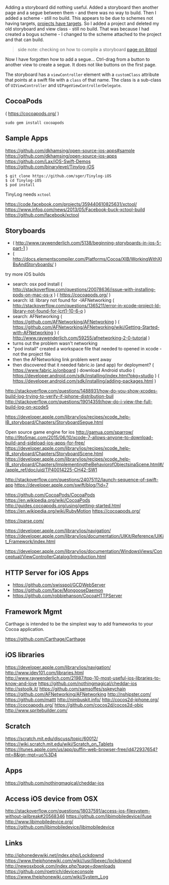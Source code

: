 
<!--
-->

Adding a storyboard did nothing useful.
Added a storyboard then another page and a segue between them - and there was no way to build.
Then I added a scheme - still no build.  This appears to be due to schemes not having targets,
[projects have targets]( http://stackoverflow.com/questions/14172953/how-do-i-add-a-target-to-a-test-scheme ).
So I added a project and deleted my old storyboard and view class - still no build.
That was because I had created a bogus scheme - I changed to the scheme attached
to the project and that can build.

> side note: checking on how to compile a storyboard
> [page on ibtool]( http://stackoverflow.com/questions/14172953/how-do-i-add-a-target-to-a-test-scheme )

Now I have forgotten how to add a segue...
Ctrl-drag from a button to another view to create a segue.
It does not like buttons on the first page.

The storyboard has a `viewController` element with a `customClass` attribute
that points at a swift file with a `class` of that name.
The class is a sub-class of `UIViewController` and `UIPageViewControllerDelegate`.

CocoaPods
---------

( https://cocoapods.org/ )

```
sudo gem install cocoapods
```

Sample Apps
-----------

https://github.com/dkhamsing/open-source-ios-apps#sample
https://github.com/dkhamsing/open-source-ios-apps
https://github.com/Lax/iOS-Swift-Demos
https://github.com/binarylevel/Tinylog-iOS

```
$ git clone https://github.com/sger/Tinylog-iOS
$ cd Tinylog-iOS
$ pod install
```

TinyLog needs `xctool`

https://code.facebook.com/projects/359440610825631/xctool/
https://www.infoq.com/news/2013/05/Facebook-buck-xctool-build
https://github.com/facebook/xctool


Storyboards
----------

 * ( http://www.raywenderlich.com/5138/beginning-storyboards-in-ios-5-part-1 )
 * ( http://docs.elementscompiler.com/Platforms/Cocoa/XIB/WorkingWithXIBsAndStoryboards/ )


try more iOS builds
 * search: osx pod install
   ( http://stackoverflow.com/questions/20078636/issue-with-installing-pods-on-mac-os-x )
   ( https://cocoapods.org/ )
 * search: ld: library not found for -lAFNetworking
   ( http://stackoverflow.com/questions/1365211/error-in-xcode-project-ld-library-not-found-for-lcrt1-10-6-o )
 * search: AFNetworking
   ( https://github.com/AFNetworking/AFNetworking )
   ( https://github.com/AFNetworking/AFNetworking/wiki/Getting-Started-with-AFNetworking )
   ( http://www.raywenderlich.com/59255/afnetworking-2-0-tutorial )
 * turns out the problem wasn't networking
 * "pod install" created a workspace file that needed to opened in xcode - not the project file
 * then the AFNetworking link problem went away
 * then discovered that it needed fabric.io (and app) for deployment?
   ( https://www.fabric.io/onboard )
download Android studio
   ( https://developer.android.com/sdk/installing/index.html?pkg=studio )
   ( https://developer.android.com/sdk/installing/adding-packages.html )

http://stackoverflow.com/questions/1488931/how-do-you-show-xcodes-build-log-trying-to-verify-if-iphone-distribution-buil
http://stackoverflow.com/questions/19014359/how-do-i-view-the-full-build-log-on-xcode5


https://developer.apple.com/library/ios/recipes/xcode_help-IB_storyboard/Chapters/StoryboardSegue.html

Open source game engine for ios
http://gamua.com/sparrow/
http://9to5mac.com/2015/06/10/xcode-7-allows-anyone-to-download-build-and-sideload-ios-apps-for-free/
https://developer.apple.com/library/ios/recipes/xcode_help-IB_storyboard/Chapters/StoryboardScene.html
https://developer.apple.com/library/ios/recipes/xcode_help-IB_storyboard/Chapters/ImplementingtheBehaviorofObjectsinaScene.html#//apple_ref/doc/uid/TP40014225-CH42-SW1

http://stackoverflow.com/questions/24075112/launch-sequence-of-swift-app
https://developer.apple.com/swift/blog/?id=7

https://github.com/CocoaPods/CocoaPods
https://en.wikipedia.org/wiki/CocoaPods
http://guides.cocoapods.org/using/getting-started.html
https://en.wikipedia.org/wiki/RubyMotion
https://cocoapods.org/


https://parse.com/


https://developer.apple.com/library/ios/navigation/
https://developer.apple.com/library/ios/documentation/UIKit/Reference/UIKit_Framework/index.html

https://developer.apple.com/library/ios/documentation/WindowsViews/Conceptual/ViewControllerCatalog/Introduction.html


HTTP Server for iOS Apps
------------------------

 * <https://github.com/swisspol/GCDWebServer>
 * <https://github.com/face/MongooseDaemon>
 * <https://github.com/robbiehanson/CocoaHTTPServer>

Framework Mgmt
---------------

Carthage is intended to be the simplest way to add frameworks to
your Cocoa application.

https://github.com/Carthage/Carthage

iOS libraries
--------------


https://developer.apple.com/library/ios/navigation/
http://www.idev101.com/libraries.html
http://www.raywenderlich.com/21987/top-10-most-useful-ios-libraries-to-know-and-love
https://github.com/nothingmagical/cheddar-ios
http://sstoolk.it/
https://github.com/samsoffes/sskeychain
https://github.com/AFNetworking/AFNetworking
http://nshipster.com/
https://github.com/mattt
http://nimbuskit.info/
http://cocos2d-iphone.org/
https://cocoapods.org/
https://github.com/cocos2d/cocos2d-objc
http://www.spritebuilder.com/

Scratch
--------

https://scratch.mit.edu/discuss/topic/60012/
https://wiki.scratch.mit.edu/wiki/Scratch_on_Tablets
https://itunes.apple.com/us/app/puffin-web-browser-free/id472937654?mt=8&ign-mpt=uo%3D4

Apps
----

https://github.com/nothingmagical/cheddar-ios

Access iOS device from OSX
---------------------------

http://stackoverflow.com/questions/18037591/access-ios-filesystem-without-jailbreak#20568346
https://github.com/libimobiledevice/ifuse
http://www.libimobiledevice.org/
https://github.com/libimobiledevice/libimobiledevice

Links
------

http://iphonedevwiki.net/index.php/Lockdownd
https://www.theiphonewiki.com/wiki//usr/libexec/lockdownd
http://newosxbook.com/index.php?page=downloads
https://github.com/rpetrich/deviceconsole
https://www.theiphonewiki.com/wiki/System_Log

<!-- vim: set autoindent expandtab sw=4 syntax=markdown: -->
